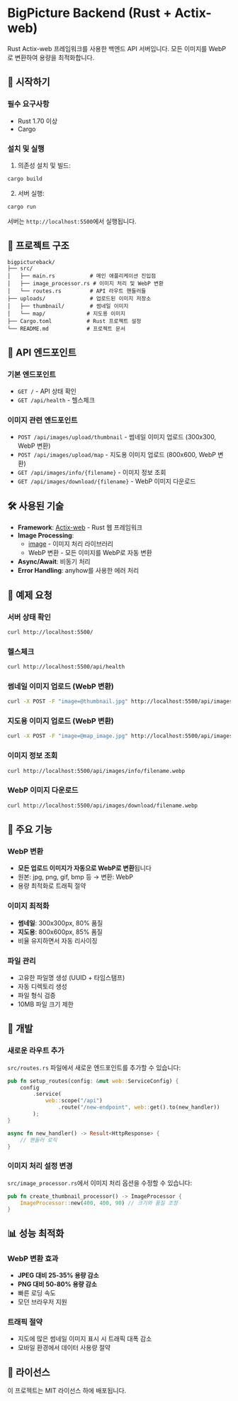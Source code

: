# BigPicture Backend (Rust + Actix-web)

Rust Actix-web 프레임워크를 사용한 백엔드 API 서버입니다. 모든 이미지를 WebP로 변환하여 용량을 최적화합니다.

## 🚀 시작하기

### 필수 요구사항

- Rust 1.70 이상
- Cargo

### 설치 및 실행

1. 의존성 설치 및 빌드:
```bash
cargo build
```

2. 서버 실행:
```bash
cargo run
```

서버는 `http://localhost:5500`에서 실행됩니다.

## 📁 프로젝트 구조

```
bigpictureback/
├── src/
│   ├── main.rs           # 메인 애플리케이션 진입점
│   ├── image_processor.rs # 이미지 처리 및 WebP 변환
│   └── routes.rs         # API 라우트 핸들러들
├── uploads/              # 업로드된 이미지 저장소
│   ├── thumbnail/        # 썸네일 이미지
│   └── map/             # 지도용 이미지
├── Cargo.toml           # Rust 프로젝트 설정
└── README.md            # 프로젝트 문서
```

## 🔗 API 엔드포인트

### 기본 엔드포인트
- `GET /` - API 상태 확인
- `GET /api/health` - 헬스체크

### 이미지 관련 엔드포인트
- `POST /api/images/upload/thumbnail` - 썸네일 이미지 업로드 (300x300, WebP 변환)
- `POST /api/images/upload/map` - 지도용 이미지 업로드 (800x600, WebP 변환)
- `GET /api/images/info/{filename}` - 이미지 정보 조회
- `GET /api/images/download/{filename}` - WebP 이미지 다운로드

## 🛠️ 사용된 기술

- **Framework**: [Actix-web](https://actix.rs/) - Rust 웹 프레임워크
- **Image Processing**: 
  - [image](https://crates.io/crates/image) - 이미지 처리 라이브러리
  - WebP 변환 - 모든 이미지를 WebP로 자동 변환
- **Async/Await**: 비동기 처리
- **Error Handling**: anyhow를 사용한 에러 처리

## 📝 예제 요청

### 서버 상태 확인
```bash
curl http://localhost:5500/
```

### 헬스체크
```bash
curl http://localhost:5500/api/health
```

### 썸네일 이미지 업로드 (WebP 변환)
```bash
curl -X POST -F "image=@thumbnail.jpg" http://localhost:5500/api/images/upload/thumbnail
```

### 지도용 이미지 업로드 (WebP 변환)
```bash
curl -X POST -F "image=@map_image.jpg" http://localhost:5500/api/images/upload/map
```

### 이미지 정보 조회
```bash
curl http://localhost:5500/api/images/info/filename.webp
```

### WebP 이미지 다운로드
```bash
curl http://localhost:5500/api/images/download/filename.webp
```

## 🎯 주요 기능

### WebP 변환
- **모든 업로드 이미지가 자동으로 WebP로 변환**됩니다
- 원본: jpg, png, gif, bmp 등 → 변환: WebP
- 용량 최적화로 트래픽 절약

### 이미지 최적화
- **썸네일**: 300x300px, 80% 품질
- **지도용**: 800x600px, 85% 품질
- 비율 유지하면서 자동 리사이징

### 파일 관리
- 고유한 파일명 생성 (UUID + 타임스탬프)
- 자동 디렉토리 생성
- 파일 형식 검증
- 10MB 파일 크기 제한

## 🔧 개발

### 새로운 라우트 추가

`src/routes.rs` 파일에서 새로운 엔드포인트를 추가할 수 있습니다:

```rust
pub fn setup_routes(config: &mut web::ServiceConfig) {
    config
        .service(
            web::scope("/api")
                .route("/new-endpoint", web::get().to(new_handler))
        );
}

async fn new_handler() -> Result<HttpResponse> {
    // 핸들러 로직
}
```

### 이미지 처리 설정 변경

`src/image_processor.rs`에서 이미지 처리 옵션을 수정할 수 있습니다:

```rust
pub fn create_thumbnail_processor() -> ImageProcessor {
    ImageProcessor::new(400, 400, 90) // 크기와 품질 조정
}
```

## 📊 성능 최적화

### WebP 변환 효과
- **JPEG 대비 25-35% 용량 감소**
- **PNG 대비 50-80% 용량 감소**
- 빠른 로딩 속도
- 모던 브라우저 지원

### 트래픽 절약
- 지도에 많은 썸네일 이미지 표시 시 트래픽 대폭 감소
- 모바일 환경에서 데이터 사용량 절약

## 📄 라이선스

이 프로젝트는 MIT 라이선스 하에 배포됩니다. 